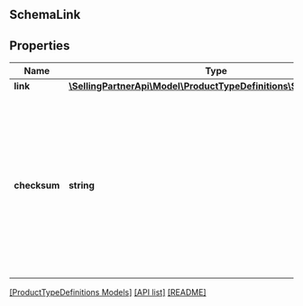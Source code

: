 ## SchemaLink

## Properties

Name | Type | Description | Notes
------------ | ------------- | ------------- | -------------
**link** | [**\SellingPartnerApi\Model\ProductTypeDefinitions\SchemaLinkLink**](SchemaLinkLink.md) |  |
**checksum** | **string** | Checksum hash of the schema (Base64 MD5). Can be used to verify schema contents, identify changes between schema versions, and for caching. |

[[ProductTypeDefinitions Models]](../) [[API list]](../../Api) [[README]](../../../README.md)

